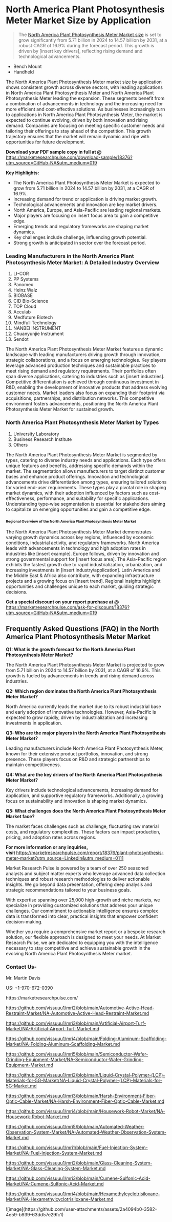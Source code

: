 <h1>North America Plant Photosynthesis Meter Market&nbsp;Size by Application</h1><blockquote><p>The <a href="https://marketresearchpulse.com/download-sample/18376?utm_source=GitHub-NA&amp;utm_medium=019">North America Plant Photosynthesis Meter Market size</a> is set to grow significantly from 5.71 billion in 2024 to 14.57 billion by 2031, at a robust CAGR of 16.9% during the forecast period. This growth is driven by [insert key drivers], reflecting rising demand and technological advancements.</p></blockquote><ul><li>Bench Mount<li> Handheld</li></ul><p>The North America Plant Photosynthesis Meter market size by application shows consistent growth across diverse sectors, with leading applications in North America Plant Photosynthesis Meter and North America Plant Photosynthesis Meter leading the expansion. These segments benefit from a combination of advancements in technology and the increasing need for more efficient and cost-effective solutions. As businesses increasingly turn to applications in North America Plant Photosynthesis Meter, the market is expected to continue evolving, driven by both innovation and rising demand. Companies are focusing on meeting specific customer needs and tailoring their offerings to stay ahead of the competition. This growth trajectory ensures that the market will remain dynamic and ripe with opportunities for future development.</p><p><strong>Download your PDF sample copy in full at @ </strong><a href="https://marketresearchpulse.com/download-sample/18376?utm_source=GitHub-NA&amp;utm_medium=019">https://marketresearchpulse.com/download-sample/18376?utm_source=GitHub-NA&amp;utm_medium=019</a></p><p><strong>Key Highlights: </strong></p><ul><li>The North America Plant Photosynthesis Meter Market is expected to grow from 5.71 billion in 2024 to 14.57 billion by 2031, at a CAGR of 16.9%.</li><li>Increasing demand for trend or application is driving market growth.</li><li>Technological advancements and innovation are key market drivers.</li><li>North America, Europe, and Asia-Pacific are leading regional markets.</li><li>Major players are focusing on insert focus area to gain a competitive edge.</li><li>Emerging trends and regulatory frameworks are shaping market dynamics.</li><li>Key challenges include challenge, influencing growth potential.</li><li>Strong growth is anticipated in sector over the forecast period.</li></ul><h3>Leading Manufacturers in the North America Plant Photosynthesis Meter Market: A Detailed Industry Overview</h3><ol><li>LI-COR</li><li>PP Systems</li><li>Panomex</li><li>Heinz Walz</li><li>BIOBASE</li><li>CID Bio-Science</li><li>TOP Cloud</li><li>Acculab</li><li>Medfuture Biotech</li><li>Mindfull Technology</li><li>NANBEI INSTRUMENT</li><li>Chuanyunjie Instrument</li><li>Sendot</li></ol><div class="flex max-w-full flex-col flex-grow"><div class="min-h-8 text-message flex w-full flex-col items-end gap-2 whitespace-normal break-words [.text-message+&amp;]:mt-5" dir="auto" data-message-author-role="assistant" data-message-id="fd8432e4-4910-450d-b182-61b7bfb0a01f" data-message-model-slug="gpt-4o"><div class="flex w-full flex-col gap-1 empty:hidden first:pt-[3px]"><div class="markdown prose w-full break-words dark:prose-invert light"><p>The North America Plant Photosynthesis Meter Market features a dynamic landscape with leading manufacturers driving growth through innovation, strategic collaborations, and a focus on emerging technologies. Key players leverage advanced production techniques and sustainable practices to meet rising demand and regulatory requirements. Their portfolios often span diverse applications, catering to industries such as [insert industries]. Competitive differentiation is achieved through continuous investment in R&amp;D, enabling the development of innovative products that address evolving customer needs. Market leaders also focus on expanding their footprint via acquisitions, partnerships, and distribution networks. This competitive environment fosters advancements, positioning the North America Plant Photosynthesis Meter Market for sustained growth.</p></div></div></div></div><h3>North America Plant Photosynthesis Meter Market by Types</h3><ol><li>University Laboratory<li> Business Research Institute<li> Others</li></ol><div class="flex max-w-full flex-col flex-grow"><div class="min-h-8 text-message flex w-full flex-col items-end gap-2 whitespace-normal break-words [.text-message+&amp;]:mt-5" dir="auto" data-message-author-role="assistant" data-message-id="084470be-0bb7-4664-bddf-5156b4f41249" data-message-model-slug="gpt-4o-mini"><div class="flex w-full flex-col gap-1 empty:hidden first:pt-[3px]"><div class="markdown prose w-full break-words dark:prose-invert light"><p>The North America Plant Photosynthesis Meter Market is segmented by types, catering to diverse industry needs and applications. Each type offers unique features and benefits, addressing specific demands within the market. The segmentation allows manufacturers to target distinct customer bases and enhance product offerings. Innovation and technological advancements drive differentiation among types, ensuring tailored solutions for varied end-user requirements. These types play a pivotal role in shaping market dynamics, with their adoption influenced by factors such as cost-effectiveness, performance, and suitability for specific applications. Understanding type-wise segmentation is essential for stakeholders aiming to capitalize on emerging opportunities and gain a competitive edge.</p></div></div></div></div><h3><span style="font-size: 11px;">Regional Overview of the North America Plant Photosynthesis Meter Market</span></h3><div class="flex max-w-full flex-col flex-grow"><div class="min-h-8 text-message flex w-full flex-col items-end gap-2 whitespace-normal break-words [.text-message+&amp;]:mt-5" dir="auto" data-message-author-role="assistant" data-message-id="e9038762-ce64-4e30-91c9-9bd413514231" data-message-model-slug="gpt-4o-mini"><div class="flex w-full flex-col gap-1 empty:hidden first:pt-[3px]"><div class="markdown prose w-full break-words dark:prose-invert light"><p>The North America Plant Photosynthesis Meter Market demonstrates varying growth dynamics across key regions, influenced by economic conditions, industrial activity, and regulatory frameworks. North America leads with advancements in technology and high adoption rates in industries like [insert example]. Europe follows, driven by innovation and strong governmental support for [insert focus area]. The Asia-Pacific region exhibits the fastest growth due to rapid industrialization, urbanization, and increasing investments in [insert industry/application]. Latin America and the Middle East &amp; Africa also contribute, with expanding infrastructure projects and a growing focus on [insert trend]. Regional insights highlight opportunities and challenges unique to each market, guiding strategic decisions.</p></div></div></div></div><p><strong>Get a special discount on your report purchase at @ </strong><a href="https://marketresearchpulse.com/ask-for-discount/18376?utm_source=GitHub-NA&amp;utm_medium=019">https://marketresearchpulse.com/ask-for-discount/18376?utm_source=GitHub-NA&amp;utm_medium=019</a></p><h2>Frequently Asked Questions (FAQ) in the North America Plant Photosynthesis Meter Market</h2><p><strong>Q1: What is the growth forecast for the North America Plant Photosynthesis Meter Market?</strong></p><p>The North America Plant Photosynthesis Meter Market is projected to grow from 5.71 billion in 2024 to 14.57 billion by 2031, at a CAGR of 16.9%. This growth is fueled by advancements in trends and rising demand across industries.</p><p><strong>Q2: Which region dominates the North America Plant Photosynthesis Meter Market?</strong></p><p>North America currently leads the market due to its robust industrial base and early adoption of innovative technologies. However, Asia-Pacific is expected to grow rapidly, driven by industrialization and increasing investments in application.</p><p><strong>Q3: Who are the major players in the North America Plant Photosynthesis Meter Market?</strong></p><p>Leading manufacturers include North America Plant Photosynthesis Meter, known for their extensive product portfolios, innovation, and strong presence. These players focus on R&amp;D and strategic partnerships to maintain competitiveness.</p><p><strong>Q4: What are the key drivers of the North America Plant Photosynthesis Meter Market?</strong></p><p>Key drivers include technological advancements, increasing demand for application, and supportive regulatory frameworks. Additionally, a growing focus on sustainability and innovation is shaping market dynamics.</p><p><strong>Q5: What challenges does the North America Plant Photosynthesis Meter Market face?</strong></p><p>The market faces challenges such as challenge, fluctuating raw material costs, and regulatory complexities. These factors can impact production, pricing, and adoption rates across regions.</p><p><strong>For more information or any inquiries, visit&nbsp;</strong><a href="https://marketresearchpulse.com/report/18376/plant-photosynthesis-meter-market?utm_source=Linkedin&utm_medium=0111">https://marketresearchpulse.com/report/18376/plant-photosynthesis-meter-market?utm_source=Linkedin&utm_medium=0111</a></p><p>Market Research Pulse is powered by a team of over 250 seasoned analysts and subject matter experts who leverage advanced data collection techniques and robust research methodologies to deliver actionable insights. We go beyond data presentation, offering deep analysis and strategic recommendations tailored to your business goals.</p><p>With expertise spanning over 25,000 high-growth and niche markets, we specialize in providing customized solutions that address your unique challenges. Our commitment to actionable intelligence ensures complex data is transformed into clear, practical insights that empower confident decision-making.</p><p>Whether you require a comprehensive market report or a bespoke research solution, our flexible approach is designed to meet your needs. At Market Research Pulse, we are dedicated to equipping you with the intelligence necessary to stay competitive and achieve sustainable growth in the evolving North America Plant Photosynthesis Meter market.</p><h3><strong>Contact Us-</strong></h3><p>Mr. Martin Davis</p><p>US: +1-970-672-0390</p><p>https://marketresearchpulse.com/</p><p><a href="https://github.com/vissuuu1/mri2/blob/main/Automotive-Active-Head-Restraint-Market/NA-Automotive-Active-Head-Restraint-Market.md">https://github.com/vissuuu1/mri2/blob/main/Automotive-Active-Head-Restraint-Market/NA-Automotive-Active-Head-Restraint-Market.md</a></p><p><a href="https://github.com/vissuuu1/mri3/blob/main/Artificial-Airport-Turf-Market/NA-Artificial-Airport-Turf-Market.md">https://github.com/vissuuu1/mri3/blob/main/Artificial-Airport-Turf-Market/NA-Artificial-Airport-Turf-Market.md</a></p><p><a href="https://github.com/vissuuu1/mri4/blob/main/Folding-Aluminum-Scaffolding-Market/NA-Folding-Aluminum-Scaffolding-Market.md">https://github.com/vissuuu1/mri4/blob/main/Folding-Aluminum-Scaffolding-Market/NA-Folding-Aluminum-Scaffolding-Market.md</a></p><p><a href="https://github.com/vissuuu1/mri5/blob/main/Semiconductor-Wafer-Grinding-Equipment-Market/NA-Semiconductor-Wafer-Grinding-Equipment-Market.md">https://github.com/vissuuu1/mri5/blob/main/Semiconductor-Wafer-Grinding-Equipment-Market/NA-Semiconductor-Wafer-Grinding-Equipment-Market.md</a></p><p><a href="https://github.com/vissuuu1/mri2/blob/main/Liquid-Crystal-Polymer-(LCP)-Materials-for-5G-Market/NA-Liquid-Crystal-Polymer-(LCP)-Materials-for-5G-Market.md">https://github.com/vissuuu1/mri2/blob/main/Liquid-Crystal-Polymer-(LCP)-Materials-for-5G-Market/NA-Liquid-Crystal-Polymer-(LCP)-Materials-for-5G-Market.md</a></p><p><a href="https://github.com/vissuuu1/mri3/blob/main/Harsh-Environment-Fiber-Optic-Cable-Market/NA-Harsh-Environment-Fiber-Optic-Cable-Market.md">https://github.com/vissuuu1/mri3/blob/main/Harsh-Environment-Fiber-Optic-Cable-Market/NA-Harsh-Environment-Fiber-Optic-Cable-Market.md</a></p><p><a href="https://github.com/vissuuu1/mri4/blob/main/Housework-Robot-Market/NA-Housework-Robot-Market.md">https://github.com/vissuuu1/mri4/blob/main/Housework-Robot-Market/NA-Housework-Robot-Market.md</a></p><p><a href="https://github.com/vissuuu1/mri5/blob/main/Automated-Weather-Observation-System-Market/NA-Automated-Weather-Observation-System-Market.md">https://github.com/vissuuu1/mri5/blob/main/Automated-Weather-Observation-System-Market/NA-Automated-Weather-Observation-System-Market.md</a></p><p><a href="https://github.com/vissuuu1/mri1/blob/main/Fuel-Injection-System-Market/NA-Fuel-Injection-System-Market.md">https://github.com/vissuuu1/mri1/blob/main/Fuel-Injection-System-Market/NA-Fuel-Injection-System-Market.md</a></p><p><a href="https://github.com/vissuuu1/mri2/blob/main/Glass-Cleaning-System-Market/NA-Glass-Cleaning-System-Market.md">https://github.com/vissuuu1/mri2/blob/main/Glass-Cleaning-System-Market/NA-Glass-Cleaning-System-Market.md</a></p><p><a href="https://github.com/vissuuu1/mri3/blob/main/Cumene-Sulfonic-Acid-Market/NA-Cumene-Sulfonic-Acid-Market.md">https://github.com/vissuuu1/mri3/blob/main/Cumene-Sulfonic-Acid-Market/NA-Cumene-Sulfonic-Acid-Market.md</a></p><p><a href="https://github.com/vissuuu1/mri4/blob/main/Hexamethylcyclotrisiloxane-Market/NA-Hexamethylcyclotrisiloxane-Market.md">https://github.com/vissuuu1/mri4/blob/main/Hexamethylcyclotrisiloxane-Market/NA-Hexamethylcyclotrisiloxane-Market.md</a></p>
![image](https://github.com/user-attachments/assets/2a4094b0-3582-4e59-b939-63dd57e29fc1)
